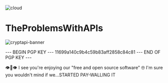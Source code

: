 ![cloud](https://github.com/TheProdigyLeague/TheProblemsWithAPIs/assets/30985576/d2aa4e2e-e357-495d-9413-73eac1741844)

# TheProblemsWithAPIs

![cryptapi-banner](https://github.com/TheProdigyLeague/TheProblemsWithAPIs/assets/30985576/f55549d6-57a6-4f3f-9a9d-f015b5f9e1c7)

--- BEGIN PGP KEY ---
11699a140c9b4c59b83aff2858c84c81
--- END OF PGP KEY ---

👁️👄👁️ I see you're enjoying our "free and open source software" 🤓 I'm sure you wouldn't mind if we...STARTED PAY-WALLING IT